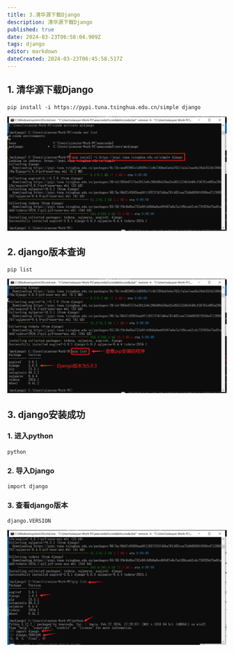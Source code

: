 ```yaml
---
title: 3.清华源下载Django
description: 清华源下载Django
published: true
date: 2024-03-23T06:58:04.909Z
tags: django
editor: markdown
dateCreated: 2024-03-23T06:45:58.517Z
---
```


## 1. 清华源下载Django
```
pip install -i https://pypi.tuna.tsinghua.edu.cn/simple django
```
![清华源下载django.png](/wiki/python/django/清华源下载django.png)

## 2. django版本查询
```
pip list
```
![django版本查询.png](/wiki/python/django/django版本查询.png)

## 3. django安装成功
### 1. 进入python
```
python
```
### 2. 导入Django
```
import django
```
### 3. 查看django版本
```
django.VERSION
```
![django安装成功.png](/wiki/python/django/django安装成功.png)

